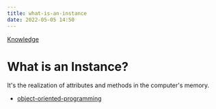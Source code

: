 ```yaml
---
title: what-is-an-instance
date: 2022-05-05 14:50
---
```


[Knowledge](Knowledge.md)

# What is an Instance?

It's the realization of attributes and methods in the computer's memory.

-   [object-oriented-programming](object-oriented-programming.md)
